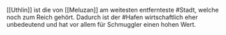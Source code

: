 [[Uthlin]] ist die von [[Meluzan]] am weitesten entfernteste #Stadt, welche noch zum Reich gehört. Dadurch ist der #Hafen wirtschaftlich eher unbedeutend und hat vor allem für Schmuggler einen hohen Wert.